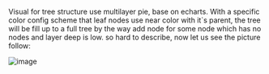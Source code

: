 
Visual for tree structure use multilayer pie, base on echarts. With a specific color config scheme that leaf nodes use near color with it`s parent, the tree will be fill up to a full tree by the way add node for some node which has no nodes and layer deep is low. so hard to describe, now let us see the picture follow:

![image](https://github.com/chuixue/visPieTree/demo/pieTreeDemo.jpg)


